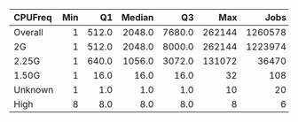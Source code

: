 | CPUFreq   |   Min |    Q1 |   Median |     Q3 |    Max |    Jobs |     Nodeh |   PercentUse |   Users |   Projects |
|:----------|------:|------:|---------:|-------:|-------:|--------:|----------:|-------------:|--------:|-----------:|
| Overall   |     1 | 512.0 |   2048.0 | 7680.0 | 262144 | 1260578 | 2174702.4 |        100.0 |     745 |        101 |
| 2G        |     1 | 512.0 |   2048.0 | 8000.0 | 262144 | 1223974 | 1893262.6 |         87.1 |     686 |         98 |
| 2.25G     |     1 | 640.0 |   1056.0 | 3072.0 | 131072 |   36470 |  281436.9 |         12.9 |      89 |         23 |
| 1.50G     |     1 |  16.0 |     16.0 |   16.0 |     32 |     108 |       2.5 |          0.0 |       2 |          2 |
| Unknown   |     1 |   1.0 |      1.0 |    1.0 |     10 |      20 |       0.4 |          0.0 |       2 |          1 |
| High      |     8 |   8.0 |      8.0 |    8.0 |      8 |       6 |       0.0 |          0.0 |       1 |          1 |